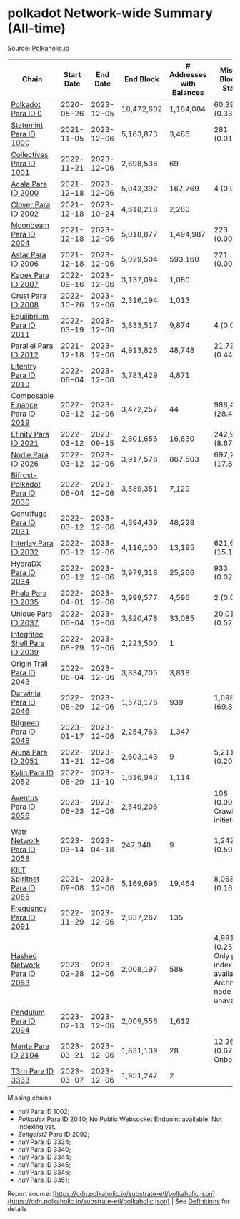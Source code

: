 # polkadot Network-wide Summary (All-time)

Source: [Polkaholic.io](https://polkaholic.io)


| Chain            | Start Date | End Date | End Block | # Addresses with Balances | Missing Blocks / Status |
| ---------------- | ---------- | ---------| --------- | ------------------------- | ----------------------- |
| [Polkadot Para ID 0](/polkadot/0-polkadot) | 2020-05-26 | 2023-12-05 | 18,472,602 |  1,184,084 | 60,398 (0.33%)  |
| [Statemint Para ID 1000](/polkadot/1000-statemint) | 2021-11-05 | 2023-12-06 | 5,163,873 |  3,486 | 281 (0.01%)  |
| [Collectives Para ID 1001](/polkadot/1001-collectives) | 2022-11-21 | 2023-12-06 | 2,698,538 |  69 |    |
| [Acala Para ID 2000](/polkadot/2000-acala) | 2021-12-18 | 2023-12-06 | 5,043,392 |  167,769 | 4 (0.00%)  |
| [Clover Para ID 2002](/polkadot/2002-clover) | 2021-12-18 | 2023-10-24 | 4,618,218 |  2,280 |    |
| [Moonbeam Para ID 2004](/polkadot/2004-moonbeam) | 2021-12-18 | 2023-12-06 | 5,018,877 |  1,494,987 | 223 (0.00%)  |
| [Astar Para ID 2006](/polkadot/2006-astar) | 2021-12-18 | 2023-12-06 | 5,029,504 |  593,160 | 221 (0.00%)  |
| [Kapex Para ID 2007](/polkadot/2007-kapex) | 2022-09-16 | 2023-12-06 | 3,137,094 |  1,080 |    |
| [Crust Para ID 2008](/polkadot/2008-crust) | 2022-10-26 | 2023-12-06 | 2,316,194 |  1,013 |    |
| [Equilibrium Para ID 2011](/polkadot/2011-equilibrium) | 2022-03-19 | 2023-12-06 | 3,833,517 |  9,874 | 4 (0.00%)  |
| [Parallel Para ID 2012](/polkadot/2012-parallel) | 2021-12-18 | 2023-12-06 | 4,913,826 |  48,748 | 21,735 (0.44%)  |
| [Litentry Para ID 2013](/polkadot/2013-litentry) | 2022-06-04 | 2023-12-06 | 3,783,429 |  4,871 |    |
| [Composable Finance Para ID 2019](/polkadot/2019-composable) | 2022-03-12 | 2023-12-06 | 3,472,257 |  44 | 988,415 (28.47%)  |
| [Efinity Para ID 2021](/polkadot/2021-efinity) | 2022-03-12 | 2023-09-15 | 2,801,656 |  16,630 | 242,949 (8.67%)  |
| [Nodle Para ID 2026](/polkadot/2026-nodle) | 2022-03-12 | 2023-12-06 | 3,917,576 |  867,503 | 697,249 (17.80%)  |
| [Bifrost-Polkadot Para ID 2030](/polkadot/2030-bifrost-dot) | 2022-06-04 | 2023-12-06 | 3,589,351 |  7,129 |    |
| [Centrifuge Para ID 2031](/polkadot/2031-centrifuge) | 2022-03-12 | 2023-12-06 | 4,394,439 |  48,228 |    |
| [Interlay Para ID 2032](/polkadot/2032-interlay) | 2022-03-12 | 2023-12-06 | 4,116,100 |  13,195 | 621,626 (15.10%)  |
| [HydraDX Para ID 2034](/polkadot/2034-hydradx) | 2022-03-12 | 2023-12-06 | 3,979,318 |  25,266 | 933 (0.02%)  |
| [Phala Para ID 2035](/polkadot/2035-phala) | 2022-04-01 | 2023-12-06 | 3,999,577 |  4,596 | 2 (0.00%)  |
| [Unique Para ID 2037](/polkadot/2037-unique) | 2022-06-04 | 2023-12-06 | 3,820,478 |  33,085 | 20,019 (0.52%)  |
| [Integritee Shell Para ID 2039](/polkadot/2039-integritee-shell) | 2022-08-29 | 2023-12-06 | 2,223,500 |  1 |    |
| [Origin Trail Para ID 2043](/polkadot/2043-origintrail) | 2022-06-04 | 2023-12-06 | 3,834,705 |  3,818 |    |
| [Darwinia Para ID 2046](/polkadot/2046-darwinia) | 2022-08-29 | 2023-12-06 | 1,573,176 |  939 | 1,098,047 (69.80%)  |
| [Bitgreen Para ID 2048](/polkadot/2048-bitgreen) | 2023-01-17 | 2023-12-06 | 2,254,763 |  1,347 |    |
| [Ajuna Para ID 2051](/polkadot/2051-ajuna) | 2022-11-21 | 2023-12-06 | 2,603,143 |  9 | 5,211 (0.20%)  |
| [Kylin Para ID 2052](/polkadot/2052-kylin) | 2022-08-29 | 2023-11-10 | 1,616,948 |  1,114 |    |
| [Aventus Para ID 2056](/polkadot/2056-aventus) | 2023-06-23 | 2023-12-06 | 2,549,206 |   | 108 (0.00%) Crawling initiated |
| [Watr Network Para ID 2058](/polkadot/2058-watr) | 2023-03-14 | 2023-04-18 | 247,348 |  9 | 1,242 (0.50%)  |
| [KILT Spiritnet Para ID 2086](/polkadot/2086-kilt) | 2021-09-08 | 2023-12-06 | 5,169,696 |  19,464 | 8,068 (0.16%)  |
| [Frequency Para ID 2091](/polkadot/2091-frequency) | 2022-11-29 | 2023-12-06 | 2,637,262 |  135 |    |
| [Hashed Network Para ID 2093](/polkadot/2093-hashed) | 2023-02-28 | 2023-12-06 | 2,008,197 |  586 | 4,991 (0.25%) Only partial index available: Archive node unavailable |
| [Pendulum Para ID 2094](/polkadot/2094-pendulum) | 2023-02-13 | 2023-12-06 | 2,009,556 |  1,612 |    |
| [Manta Para ID 2104](/polkadot/2104-manta) | 2023-03-21 | 2023-12-06 | 1,831,139 |  28 | 12,262 (0.67%) Onboarding |
| [T3rn Para ID 3333](/polkadot/3333-t3rn) | 2023-03-07 | 2023-12-06 | 1,951,247 |  2 |    |

Missing chains


* *null* Para ID 1002; 
* *Polkadex* Para ID 2040; No Public Websocket Endpoint available: Not indexing yet.
* *Zeitgeist2* Para ID 2092; 
* *null* Para ID 3334; 
* *null* Para ID 3340; 
* *null* Para ID 3344; 
* *null* Para ID 3345; 
* *null* Para ID 3346; 
* *null* Para ID 3351; 

Report source: [https://cdn.polkaholic.io/substrate-etl/polkaholic.json](https://cdn.polkaholic.io/substrate-etl/polkaholic.json) | See [Definitions](/DEFINITIONS.md) for details
